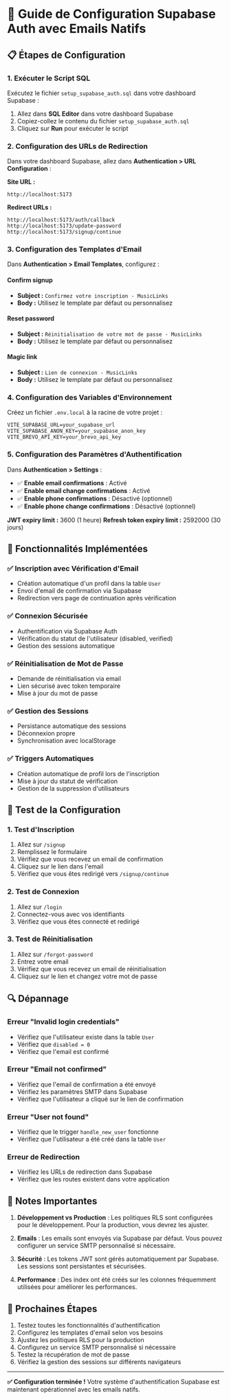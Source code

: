 # 🔐 Guide de Configuration Supabase Auth avec Emails Natifs

## 📋 **Étapes de Configuration**

### **1. Exécuter le Script SQL**
Exécutez le fichier `setup_supabase_auth.sql` dans votre dashboard Supabase :
1. Allez dans **SQL Editor** dans votre dashboard Supabase
2. Copiez-collez le contenu du fichier `setup_supabase_auth.sql`
3. Cliquez sur **Run** pour exécuter le script

### **2. Configuration des URLs de Redirection**
Dans votre dashboard Supabase, allez dans **Authentication > URL Configuration** :

**Site URL :**
```
http://localhost:5173
```

**Redirect URLs :**
```
http://localhost:5173/auth/callback
http://localhost:5173/update-password
http://localhost:5173/signup/continue
```

### **3. Configuration des Templates d'Email**
Dans **Authentication > Email Templates**, configurez :

#### **Confirm signup**
- **Subject :** `Confirmez votre inscription - MusicLinks`
- **Body :** Utilisez le template par défaut ou personnalisez

#### **Reset password**
- **Subject :** `Réinitialisation de votre mot de passe - MusicLinks`
- **Body :** Utilisez le template par défaut ou personnalisez

#### **Magic link**
- **Subject :** `Lien de connexion - MusicLinks`
- **Body :** Utilisez le template par défaut ou personnalisez

### **4. Configuration des Variables d'Environnement**
Créez un fichier `.env.local` à la racine de votre projet :

```env
VITE_SUPABASE_URL=your_supabase_url
VITE_SUPABASE_ANON_KEY=your_supabase_anon_key
VITE_BREVO_API_KEY=your_brevo_api_key
```

### **5. Configuration des Paramètres d'Authentification**
Dans **Authentication > Settings** :

- ✅ **Enable email confirmations** : Activé
- ✅ **Enable email change confirmations** : Activé
- ✅ **Enable phone confirmations** : Désactivé (optionnel)
- ✅ **Enable phone change confirmations** : Désactivé (optionnel)

**JWT expiry limit :** 3600 (1 heure)
**Refresh token expiry limit :** 2592000 (30 jours)

## 🔧 **Fonctionnalités Implémentées**

### **✅ Inscription avec Vérification d'Email**
- Création automatique d'un profil dans la table `User`
- Envoi d'email de confirmation via Supabase
- Redirection vers page de continuation après vérification

### **✅ Connexion Sécurisée**
- Authentification via Supabase Auth
- Vérification du statut de l'utilisateur (disabled, verified)
- Gestion des sessions automatique

### **✅ Réinitialisation de Mot de Passe**
- Demande de réinitialisation via email
- Lien sécurisé avec token temporaire
- Mise à jour du mot de passe

### **✅ Gestion des Sessions**
- Persistance automatique des sessions
- Déconnexion propre
- Synchronisation avec localStorage

### **✅ Triggers Automatiques**
- Création automatique de profil lors de l'inscription
- Mise à jour du statut de vérification
- Gestion de la suppression d'utilisateurs

## 🚀 **Test de la Configuration**

### **1. Test d'Inscription**
1. Allez sur `/signup`
2. Remplissez le formulaire
3. Vérifiez que vous recevez un email de confirmation
4. Cliquez sur le lien dans l'email
5. Vérifiez que vous êtes redirigé vers `/signup/continue`

### **2. Test de Connexion**
1. Allez sur `/login`
2. Connectez-vous avec vos identifiants
3. Vérifiez que vous êtes connecté et redirigé

### **3. Test de Réinitialisation**
1. Allez sur `/forgot-password`
2. Entrez votre email
3. Vérifiez que vous recevez un email de réinitialisation
4. Cliquez sur le lien et changez votre mot de passe

## 🔍 **Dépannage**

### **Erreur "Invalid login credentials"**
- Vérifiez que l'utilisateur existe dans la table `User`
- Vérifiez que `disabled = 0`
- Vérifiez que l'email est confirmé

### **Erreur "Email not confirmed"**
- Vérifiez que l'email de confirmation a été envoyé
- Vérifiez les paramètres SMTP dans Supabase
- Vérifiez que l'utilisateur a cliqué sur le lien de confirmation

### **Erreur "User not found"**
- Vérifiez que le trigger `handle_new_user` fonctionne
- Vérifiez que l'utilisateur a été créé dans la table `User`

### **Erreur de Redirection**
- Vérifiez les URLs de redirection dans Supabase
- Vérifiez que les routes existent dans votre application

## 📝 **Notes Importantes**

1. **Développement vs Production** : Les politiques RLS sont configurées pour le développement. Pour la production, vous devrez les ajuster.

2. **Emails** : Les emails sont envoyés via Supabase par défaut. Vous pouvez configurer un service SMTP personnalisé si nécessaire.

3. **Sécurité** : Les tokens JWT sont gérés automatiquement par Supabase. Les sessions sont persistantes et sécurisées.

4. **Performance** : Des index ont été créés sur les colonnes fréquemment utilisées pour améliorer les performances.

## 🎯 **Prochaines Étapes**

1. Testez toutes les fonctionnalités d'authentification
2. Configurez les templates d'email selon vos besoins
3. Ajustez les politiques RLS pour la production
4. Configurez un service SMTP personnalisé si nécessaire
5. Testez la récupération de mot de passe
6. Vérifiez la gestion des sessions sur différents navigateurs

---

**✅ Configuration terminée !** Votre système d'authentification Supabase est maintenant opérationnel avec les emails natifs.
